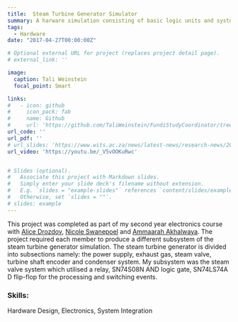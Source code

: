 ```yaml
---
title:  Steam Turbine Generator Simulator
summary: A harware simulation consisting of basic logic units and system integration
tags:
  - Hardware
date: "2017-04-27T00:00:00Z"

# Optional external URL for project (replaces project detail page).
# external_link: ''

image:
  caption: Tali Weinstein
  focal_point: Smart

links:
#   - icon: github
#     icon_pack: fab
#     name: Github
#     url: 'https://github.com/TaliWeinstein/FundiStudyCoordinator/tree/main'
url_code: ''
url_pdf: ''
# url_slides: 'https://www.wits.ac.za/news/latest-news/research-news/2021/2021-11/eie-open-day-2021.html'
url_video: 'https://youtu.be/_V5vOOKuRwc'


# Slides (optional).
#   Associate this project with Markdown slides.
#   Simply enter your slide deck's filename without extension.
#   E.g. `slides = "example-slides"` references `content/slides/example-slides.md`.
#   Otherwise, set `slides = ""`.
# slides: example
---
```

This project was completed as part of my second year electronics course with [Alice Drozdov](https://www.linkedin.com/in/alice-drozdov-005552180/), [Nicole Swanepoel](https://www.linkedin.com/in/nicole-swanepoel-1a9a621bb/) and [Ammaarah Akhalwaya](https://www.linkedin.com/in/ammaarah-akhalwaya-06b118200/). The project required each member to produce a different subsystem of the steam turbine generator simulation. 
The steam turbine generator is divided into subsections namely: the power supply, exhaust gas, steam valve, turbine shaft encoder and condenser system. My subsystem was the steam valve system which utilised a relay, SN74S08N AND logic gate, SN74LS74A D flip-flop for the processing and switching events. 


### Skills: 
Hardware Design, Electronics, System Integration
